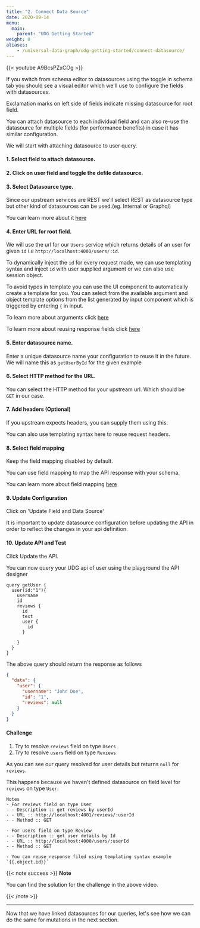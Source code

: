 ```yaml
---
title: "2. Connect Data Source"
date: 2020-09-14
menu:
  main:
    parent: "UDG Getting Started"
weight: 0
aliases:
    - /universal-data-graph/udg-getting-started/connect-datasource/
---
```


{{< youtube A9BcsPZxCOg >}} 

If you switch from schema editor to datasources using the toggle in schema tab you should see a visual editor which we'll use to configure the fields with datasources. 

Exclamation marks on left side of fields indicate missing datasource for root field. 

You can attach datasource to each individual field and can also re-use the datasource for multiple fields (for performance benefits) in case it has similar configuration.

We will start with attaching datasource to user query.

#### 1. Select field to attach datasource.

#### 2. Click on user field and toggle the defile datasource.

#### 3. Select Datasource type.

Since our upstream services are REST we'll select REST as datasource type but other kind of datasources can be used.(eg. Internal or Graphql)

You can learn more about it [here](../../concepts/datasources/)

#### 4. Enter URL for root field.

We will use the url for our `Users` service which returns details of an user for given `id`  i.e `http://localhost:4000/users/:id`.

To dynamically inject the `id` for every request made, we can use templating syntax and inject `id` with user supplied argument or we can also use session object.

To avoid typos in template you can use the UI component to automatically create a template for you. You can select from the available argument and object template options from the list generated by input component which is triggered by entering `{` in input.

To learn more about arguments click [here](../../concepts/arguments/)

To learn more about reusing response fields click [here](../../concepts/reusing_response_fields)

#### 5. Enter datasource name.

Enter a unique datasource name your configuration to reuse it in the future. We will name this as `getUserById` for the given example

#### 6. Select HTTP method for the URL.

You can select the HTTP method for your upstream url. Which should be `GET` in our case.

#### 7. Add headers (Optional)

If you upstream expects headers, you can supply them using this.

You can also use templating syntax here to reuse request headers.

#### 8. Select field mapping

Keep the field mapping disabled by default.

You can use field mapping to map the API response with your schema.

You can learn more about field mapping [here](../../concepts/field_mappings)

#### 9. Update Configuration

Click on 'Update Field and Data Source'

It is important to update datasource configuration before updating the API in order to reflect the changes in your api definition.

#### 10. Update API and Test

Click Update the API.

You can now query your UDG api of user using the playground the API designer

```gql
query getUser {
  user(id:"1"){
    username
    id
    reviews {
      id
      text
      user {
        id
      }
      
    }
  }
}
```

The above query should return the response as follows 

```json
{
  "data": {
    "user": {
      "username": "John Doe",
      "id": "1",
      "reviews": null
    }
  }
}
```

#### Challenge

1. Try to resolve `reviews` field on type `Users`
2. Try to resolve `users` field on type `Reviews`

As you can see our query resolved for user details but returns `null` for `reviews`. 

This happens because we haven't defined datasource on field level for `reviews` on type `User`. 

```
Notes
- For reviews field on type User
- - Description :: get reviews by userId
- - URL :: http://localhost:4001/reviews/:userId
- - Method :: GET

- For users field on type Review
- - Description :: get user details by Id
- - URL :: http://localhost:4000/users/:userId
- - Method :: GET

- You can reuse response filed using templating syntax example `{{.object.id}}`
```

{{< note success >}}
**Note**

You can find the solution for the challenge in the above video.

{{< /note >}}

<hr />

Now that we have linked datasources for our queries, let's see how we can do the same for mutations in the next section.
